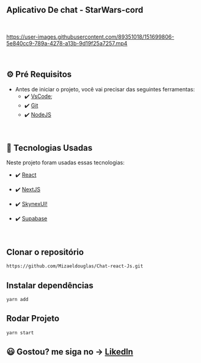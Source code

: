 ## Aplicativo De chat - StarWars-cord 

 <br>



https://user-images.githubusercontent.com/89351018/151699806-5e840cc9-789a-4278-a13b-9d19f25a7257.mp4




<br>



## ⚙ Pré Requisitos

- Antes de iniciar o projeto, você vai precisar das seguintes ferramentas: 
    - ✔️ [VsCode](https://code.visualstudio.com/download);
    - ✔️ [Git](https://git-scm.com/)
    - ✔️ [NodeJS](https://nodejs.org/en/download/)

<br>

## 🚀 Tecnologias Usadas

Neste projeto foram usadas essas tecnologias:

- ✔️ [React](https://pt-br.reactjs.org/)

- ✔️ [NextJS](hhttps://nextjs.org/)

- ✔️ [SkynexUI!](https://storybook.skynexui.dev/?path=/story/introduction--page)

- ✔️ [Supabase](https://supabase.com/)




<br>

## Clonar o repositório
```bash
https://github.com/Mizaeldouglas/Chat-react-Js.git
```

## Instalar dependências
```bash
yarn add
```

## Rodar Projeto
```bash
yarn start
```

## 😃 Gostou? me siga no -> [Likedln](https://www.linkedin.com/in/mizaeel-douglas-aa850a216/)

